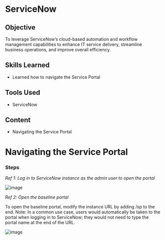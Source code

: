 # ServiceNow

## Objective

To leverage ServiceNow’s cloud-based automation and workflow management capabilities to enhance IT service delivery, streamline business operations, and improve overall efficiency.

## Skills Learned
- Learned how to navigate the Service Portal

## Tools Used
- ServiceNow

## Content
- Navigating the Service Portal

# Navigating the Service Portal

### Steps

*Ref 1: Log in to ServiceNow instance as the admin user to open the portal*

![image](https://github.com/user-attachments/assets/ad3421ef-ac82-498a-8c32-f0ed2f3c0dbf)

*Ref 2: Open the baseline portal*

To open the baseline portal, modify the instance URL by adding /sp to the end. Note: In a common use case, users would automatically be taken to the portal when logging in to ServiceNow; they would not need to type the portal name at the end of the URL.

![image](https://github.com/user-attachments/assets/6813aeec-78f6-48fa-9b70-010f50d5692d)

